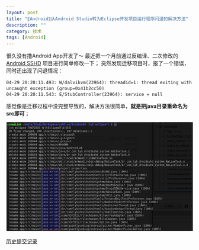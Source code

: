 ```yaml
---
layout: post
title: "〖Android〗从Android Studio转为Eclipse开发项目运行程序闪退的解决方法"
description: ""
category: 技术
tags: [Android]
---
```

很久没有撸Android App开发了～
最近把一个月前通过反编译、二次修改的 [Android SSHD](https://code.csdn.net/myscue/droidsshd/tree/lyh_eclipse)  项目进行简单修改一下；
突然发现迁移项目时，报了一个错误，同时还出现了闪退情况：
    
    04-29 20:20:11.493: W/dalvikvm(23964): threadid=1: thread exiting with uncaught exception (group=0x41b2cc50)
    04-29 20:20:11.543: E/StubController(23964): service = null

感觉像是迁移过程中没完整导致的，解决方法很简单，**就是把java目录重命名为src即可**；

![solution](/assets/292045497241929.png)

[历史提交记录](https://code.csdn.net/myscue/droidsshd/commit/70d72506802f4d0034b62889a6c6d28f29a6b217)
